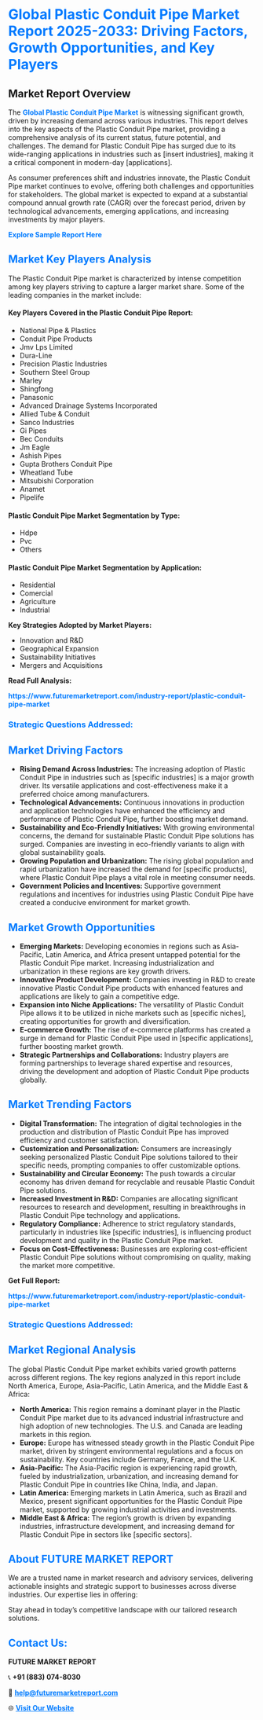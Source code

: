 <h1 style="color: #007BFF;">Global Plastic Conduit Pipe Market Report 2025-2033: Driving Factors, Growth Opportunities, and Key Players</h1>

<section id="overview">
<h2>Market Report Overview</h2>
<p>The <a href="https://www.futuremarketreport.com/industry-report/plastic-conduit-pipe-market" style="color: #007BFF; text-decoration: none;"><strong>Global Plastic Conduit Pipe Market</strong></a> is witnessing significant growth, driven by increasing demand across various industries. This report delves into the key aspects of the Plastic Conduit Pipe market, providing a comprehensive analysis of its current status, future potential, and challenges. The demand for Plastic Conduit Pipe has surged due to its wide-ranging applications in industries such as [insert industries], making it a critical component in modern-day [applications].</p>
<p>As consumer preferences shift and industries innovate, the Plastic Conduit Pipe market continues to evolve, offering both challenges and opportunities for stakeholders. The global market is expected to expand at a substantial compound annual growth rate (CAGR) over the forecast period, driven by technological advancements, emerging applications, and increasing investments by major players.</p>
</section>

<section id="overview">
<p><a href="https://www.futuremarketreport.com/request-sample/reportId=30146" style="color: #007BFF; text-decoration: none;"><strong>Explore Sample Report Here</strong></a></p>
</section>

<section id="key-players">
<h2 style="color: #007BFF;">Market Key Players Analysis</h2>
<p>The Plastic Conduit Pipe market is characterized by intense competition among key players striving to capture a larger market share. Some of the leading companies in the market include:</p>
<h4>Key Players Covered in the Plastic Conduit Pipe Report:</h4>
<ul><li>National Pipe &amp; Plastics</li><li>Conduit Pipe Products</li><li>Jmv Lps Limited</li><li>Dura-Line</li><li>Precision Plastic Industries</li><li>Southern Steel Group</li><li>Marley</li><li>Shingfong</li><li>Panasonic</li><li>Advanced Drainage Systems Incorporated</li><li>Allied Tube &amp; Conduit</li><li>Sanco Industries</li><li>Gi Pipes</li><li>Bec Conduits</li><li>Jm Eagle</li><li>Ashish Pipes</li><li>Gupta Brothers Conduit Pipe</li><li>Wheatland Tube</li><li>Mitsubishi Corporation</li><li>Anamet</li><li>Pipelife</li></ul>
<h4>Plastic Conduit Pipe Market Segmentation by Type:</h4>
<ul><li>Hdpe</li><li>Pvc</li><li>Others</li></ul>

<h4>Plastic Conduit Pipe Market Segmentation by Application:</h4>
<ul><li>Residential</li><li>Comercial</li><li>Agriculture</li><li>Industrial</li></ul>
<p><strong>Key Strategies Adopted by Market Players:</strong></p>
<ul>
<li>Innovation and R&D</li>
<li>Geographical Expansion</li>
<li>Sustainability Initiatives</li>
<li>Mergers and Acquisitions</li>
</ul>
</section>

<section>
<p><strong>Read Full Analysis: </strong></p><a href="https://www.futuremarketreport.com/industry-report/plastic-conduit-pipe-market" style="color: #007BFF; text-decoration: none;"><strong>https://www.futuremarketreport.com/industry-report/plastic-conduit-pipe-market</strong></a>
<h3 style="color: #007BFF;">Strategic Questions Addressed:</h3>
</section>

<section id="driving-factors">
<h2 style="color: #007BFF;">Market Driving Factors</h2>
<ul>
<li><strong>Rising Demand Across Industries:</strong> The increasing adoption of Plastic Conduit Pipe in industries such as [specific industries] is a major growth driver. Its versatile applications and cost-effectiveness make it a preferred choice among manufacturers.</li>
<li><strong>Technological Advancements:</strong> Continuous innovations in production and application technologies have enhanced the efficiency and performance of Plastic Conduit Pipe, further boosting market demand.</li>
<li><strong>Sustainability and Eco-Friendly Initiatives:</strong> With growing environmental concerns, the demand for sustainable Plastic Conduit Pipe solutions has surged. Companies are investing in eco-friendly variants to align with global sustainability goals.</li>
<li><strong>Growing Population and Urbanization:</strong> The rising global population and rapid urbanization have increased the demand for [specific products], where Plastic Conduit Pipe plays a vital role in meeting consumer needs.</li>
<li><strong>Government Policies and Incentives:</strong> Supportive government regulations and incentives for industries using Plastic Conduit Pipe have created a conducive environment for market growth.</li>
</ul>
</section>

<section id="growth-opportunities">
<h2 style="color: #007BFF;">Market Growth Opportunities</h2>
<ul>
<li><strong>Emerging Markets:</strong> Developing economies in regions such as Asia-Pacific, Latin America, and Africa present untapped potential for the Plastic Conduit Pipe market. Increasing industrialization and urbanization in these regions are key growth drivers.</li>
<li><strong>Innovative Product Development:</strong> Companies investing in R&D to create innovative Plastic Conduit Pipe products with enhanced features and applications are likely to gain a competitive edge.</li>
<li><strong>Expansion into Niche Applications:</strong> The versatility of Plastic Conduit Pipe allows it to be utilized in niche markets such as [specific niches], creating opportunities for growth and diversification.</li>
<li><strong>E-commerce Growth:</strong> The rise of e-commerce platforms has created a surge in demand for Plastic Conduit Pipe used in [specific applications], further boosting market growth.</li>
<li><strong>Strategic Partnerships and Collaborations:</strong> Industry players are forming partnerships to leverage shared expertise and resources, driving the development and adoption of Plastic Conduit Pipe products globally.</li>
</ul>
</section>

<section id="trending-factors">
<h2 style="color: #007BFF;">Market Trending Factors</h2>
<ul>
<li><strong>Digital Transformation:</strong> The integration of digital technologies in the production and distribution of Plastic Conduit Pipe has improved efficiency and customer satisfaction.</li>
<li><strong>Customization and Personalization:</strong> Consumers are increasingly seeking personalized Plastic Conduit Pipe solutions tailored to their specific needs, prompting companies to offer customizable options.</li>
<li><strong>Sustainability and Circular Economy:</strong> The push towards a circular economy has driven demand for recyclable and reusable Plastic Conduit Pipe solutions.</li>
<li><strong>Increased Investment in R&D:</strong> Companies are allocating significant resources to research and development, resulting in breakthroughs in Plastic Conduit Pipe technology and applications.</li>
<li><strong>Regulatory Compliance:</strong> Adherence to strict regulatory standards, particularly in industries like [specific industries], is influencing product development and quality in the Plastic Conduit Pipe market.</li>
<li><strong>Focus on Cost-Effectiveness:</strong> Businesses are exploring cost-efficient Plastic Conduit Pipe solutions without compromising on quality, making the market more competitive.</li>
</ul>
</section>

<section>
<p><strong>Get Full Report: </strong></p><a href="https://www.futuremarketreport.com/industry-report/plastic-conduit-pipe-market" style="color: #007BFF; text-decoration: none;"><strong>https://www.futuremarketreport.com/industry-report/plastic-conduit-pipe-market</strong></a>
<h3 style="color: #007BFF;">Strategic Questions Addressed:</h3>
</section>


<section id="regional-analysis">
<h2 style="color: #007BFF;">Market Regional Analysis</h2>
<p>The global Plastic Conduit Pipe market exhibits varied growth patterns across different regions. The key regions analyzed in this report include North America, Europe, Asia-Pacific, Latin America, and the Middle East & Africa:</p>
<ul>
<li><strong>North America:</strong> This region remains a dominant player in the Plastic Conduit Pipe market due to its advanced industrial infrastructure and high adoption of new technologies. The U.S. and Canada are leading markets in this region.</li>
<li><strong>Europe:</strong> Europe has witnessed steady growth in the Plastic Conduit Pipe market, driven by stringent environmental regulations and a focus on sustainability. Key countries include Germany, France, and the U.K.</li>
<li><strong>Asia-Pacific:</strong> The Asia-Pacific region is experiencing rapid growth, fueled by industrialization, urbanization, and increasing demand for Plastic Conduit Pipe in countries like China, India, and Japan.</li>
<li><strong>Latin America:</strong> Emerging markets in Latin America, such as Brazil and Mexico, present significant opportunities for the Plastic Conduit Pipe market, supported by growing industrial activities and investments.</li>
<li><strong>Middle East & Africa:</strong> The region’s growth is driven by expanding industries, infrastructure development, and increasing demand for Plastic Conduit Pipe in sectors like [specific sectors].</li>
</ul>
</section>

<footer>
<h2 style="color: #007BFF;">About FUTURE MARKET REPORT</h2>
<p>We are a trusted name in market research and advisory services, delivering actionable insights and strategic support to businesses across diverse industries. Our expertise lies in offering:</p>

<p>Stay ahead in today’s competitive landscape with our tailored research solutions.</p>

<h2 style="color: #007BFF;">Contact Us:</h2>
<p><strong>FUTURE MARKET REPORT</strong></p>
<p>📞 <strong>+91 (883) 074-8030</strong></p>
<p>📧 <strong><a href="mailto:help@futuremarketreport.com" style="color: #007BFF;">help@futuremarketreport.com</a></strong></p>
<p>🌐 <strong><a href="https://www.futuremarketreport.com/" style="color: #007BFF;">Visit Our Website</a></strong></p>
</footer>